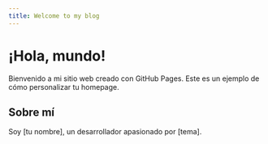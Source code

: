 ```yaml
---
title: Welcome to my blog
---
```


# ¡Hola, mundo!
Bienvenido a mi sitio web creado con GitHub Pages.
Este es un ejemplo de cómo personalizar tu homepage.

## Sobre mí
Soy [tu nombre], un desarrollador apasionado por [tema].
